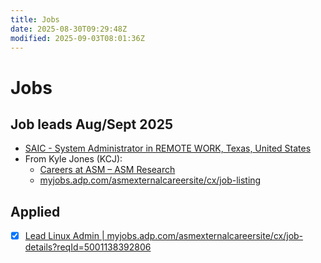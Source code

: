 ```yaml
---
title: Jobs
date: 2025-08-30T09:29:48Z
modified: 2025-09-03T08:01:36Z
---
```


# Jobs

## Job leads Aug/Sept 2025

* [SAIC - System Administrator in REMOTE WORK, Texas, United States](https://jobs.saic.com/referrals/a73545a3-0f80-451a-bdfd-acd6c78d2e43)
* From Kyle Jones (KCJ):
  + [Careers at ASM – ASM Research](https://www.asmr.com/careers/)
  + [myjobs.adp.com/asmexternalcareersite/cx/job-listing](https://myjobs.adp.com/asmexternalcareersite/cx/job-listing)

## Applied

 + [X] [Lead Linux Admin \| myjobs.adp.com/asmexternalcareersite/cx/job-details?reqId=5001138392806](https://myjobs.adp.com/asmexternalcareersite/cx/job-details?reqId=5001138392806)

